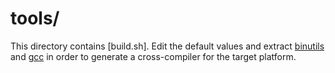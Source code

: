 # tools/

This directory contains [build.sh]. Edit the default values and extract [binutils](https://www.gnu.org/software/binutils/) and [gcc](https://gcc.gnu.org/)
in order to generate a cross-compiler for the target platform.

